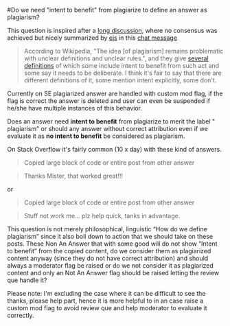 #Do we need "intent to benefit" from plagiarize to define an answer as plagiarism?

This question is inspired after a [long discussion](http://chat.stackoverflow.com/rooms/137597/discussion-on-answer-by-tunaki-flag-declined-for-plagiarized-answer), where no consensus was achieved but nicely summarized by [eis](http://chat.stackoverflow.com/transcript/message/36022846#36022846) in this [chat message](http://chat.stackoverflow.com/transcript/message/36022846#36022846) 

> According to Wikipedia, "The idea [of plagiarism] remains problematic with unclear definitions and unclear rules.", and they give [several definitions](https://en.wikipedia.org/wiki/Plagiarism#Academia) of which some include intent to benefit from such act and some say it needs to be deliberate. I think it's fair to say that there are different definitions of it, some mention intent explicitly, some don't.

Currently on SE plagiarized answer are handled with custom mod flag, if the flag is correct the answer is deleted and user can even be suspended if he/she have multiple instances of this behavior.

Does an answer need **intent to benefit** from plagiarize to merit the label " plagiarism" or should any answer without correct attribution even if we evaluate it as **no intent to benefit** be considered as plagiarism.

On Stack Overflow it's fairly common (10 x day) with these kind of answers.

> Copied large block of code or entire post from other answer

> Thanks Mister, that worked great!!!  

or

> Copied large block of code or entire post from other answer

>Stuff not work me... plz help quick, tanks in advantage.

This question is not merely philosophical, linguistic “How do we define plagiarism” since it also boil down to action that we should take on these posts.
These Non An Answer that with some good will do not show “Intent to benefit” from the copied content, do we consider them as plagiarized content anyway (since they do not have correct attribution) and should always a moderator flag be raised or do we not consider it as plagiarized content and only an Not An Answer flag should be raised letting the review que handle it?

Please note:
I'm excluding the case where it can be difficult to see the thanks, please help part, hence it is more helpful to in an case raise a custom mod flag to avoid review que and help moderator to evaluate it correctly.  
